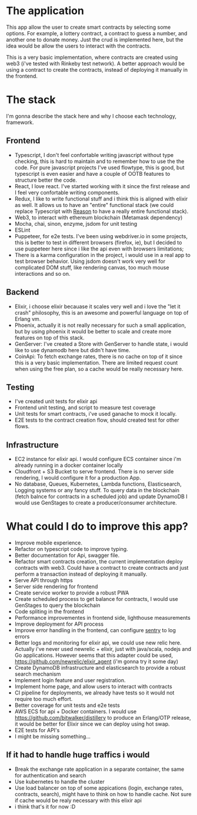 # The application
This app allow the user to create smart contracts by selecting some options. For example, a lottery contract, a contract to guess a number, and another one to donate money. Just the crud is implemented here, but the idea would be allow the users to interact with the contracts.

This is a very basic implementation, where contracts are created using web3 (i've tested with Rinkeby test network). A better approach would be using a contract to create the contracts, instead of deploying it manually in the frontend.

# The stack
I'm gonna describe the stack here and why I choose each technology, framework.

## Frontend

* Typescript, I don't feel confortable writing javascript without type checking, this is hard to maintain and to remember how to use the the code. For pure javascript projects I've used flowtype, this is good, but typescript is even easier and have a couple of OOTB features to structure better the code.
* React, I love react. I've started working with it since the first release and I feel very confortable writing components.
* Redux, I like to write functional stuff and i think this is aligned with elixir as well. It allows us to have an "entire" functional stack (we could replace Typescript with [Reason](https://github.com/facebook/reason) to have a really entire functional stack).
* Web3, to interact with ethereum blockchain (Metamask dependency)
* Mocha, chai, sinon, enzyme, jsdom for unit testing
* ESLint
* Puppeteer, for e2e tests. I've been using webdriver.io in some projects, this is better to test in different browsers (firefox, ie), but I decided to use puppeteer here since i like the api even with browsers limitations;
* There is a karma configuration in the project, i would use in a real app to test browser behavior. Using jsdom doesn't work very well for complicated DOM stuff, like rendering canvas, too much mouse interactions and so on.

## Backend

* Elixir, i choose elixir becauase it scales very well and i love the  "let it crash" philosophy, this is an awesome and powerful language on top of Erlang vm.
* Phoenix, actually it is not really necessary for such a small application, but by using phoenix it would be better to scale and create more features on top of this stack.
* GenServer: I've created a Store with GenServer to handle state, i would like to use dynamodb here but didn't have time.
* CoinApi: To fetch exchange rates, there is no cache on top of it since this is a very basic implementation. There are limited request count when using the free plan, so a cache would be really necessary here.

## Testing
* I've created unit tests for elixir api
* Frontend unit testing, and script to measure test coverage
* Unit tests for smart contracts, i've used ganache to mock it locally.
* E2E tests to the contract creation flow, should created test for other flows.

## Infrastructure

* EC2 instance for elixir api. I would configure ECS container since i'm already running in a docker container locally
* Cloudfront + S3 Bucket to serve frontend. There is no server side rendering, I would configure it for a production App.
* No database, Queues, Kubernetes, Lambda functions, Elasticsearch, Logging systems or any fancy stuff. To query data in the blockchain (fetch balnce for contracts in a scheduled job) and update DynamoDB I would use GenStages to create a producer/consumer architecture.

# What could I do to improve this app?

* Improve mobile experience.
* Refactor on typescript code to improve typing.
* Better documentation for Api, swagger file.
* Refactor smart contracts creation, the current implementation deploy contracts with web3. Could have a contract to create contracts and just perform a transaction instead of deploying it manually.
* Serve API through https
* Server side rendering for frontend
* Create service worker to provide a robust PWA
* Create scheduled process to get balance for contracts, I would use GenStages to query the blockchain
* Code spliting in the frontend
* Performance improvementes in frontend side, lighthouse measurements
* Improve deployment for API process
* Improve error handling in the frontend, can configure [sentry](https://sentry.io/welcome/) to log errors
* Better logs and monitoring for elixir api, we could use new relic here. Actually i've never used newrelic + elixir, just with java/scala, nodejs and Go applications. However seems that this adapter could be used, https://github.com/newrelic/elixir_agent (i'm gonna try it some day)
* Create DynamoDB infrastructure and elasticsearch to provide a robust search mechanism
* Implement login feature and user registration.
* Implement home page, and allow users to interact with contracts
* CI pipeline for deployments, we already have tests so it would not require too much effort.
* Better coverage for unit tests and e2e tests
* AWS ECS for api + Docker containers. I would use https://github.com/bitwalker/distillery to produce an Erlang/OTP release, it would be better for Elixir since we can deploy using hot swap.
* E2E tests for API's
* I might be missing something...

## If it had to handle huge traffics i would

* Break the exchange rate application in a separate container, the same for authentication and search
* Use kubernetes to handle the cluster
* Use load balancer on top of some appications (login, exchange rates, contracts, search), might have to think on how to handle cache. Not sure if cache would be realy necessary with this elixir api
* i think that's it for now :D
